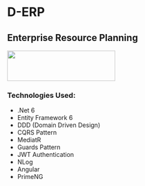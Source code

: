 # D-ERP

## Enterprise Resource Planning

<img src="https://raw.githubusercontent.com/NilavPatel/ERP/main/src/ERP.Web/src/assets/images/logo.png" height="70px" width="250px">

### Technologies Used:
- .Net 6
- Entity Framework 6
- DDD (Domain Driven Design)
- CQRS Pattern
- MediatR
- Guards Pattern
- JWT Authentication
- NLog
- Angular
- PrimeNG


